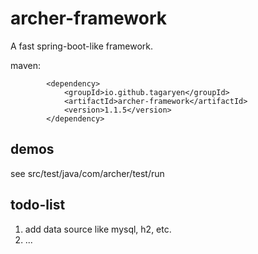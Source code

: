 # archer-framework 
A fast spring-boot-like framework. 

maven:
``` maven
        <dependency>
            <groupId>io.github.tagaryen</groupId>  
            <artifactId>archer-framework</artifactId>  
            <version>1.1.5</version>  
        </dependency>  
```

## demos
see src/test/java/com/archer/test/run

## todo-list 
1. add data source like mysql, h2, etc.  
2. ...  
